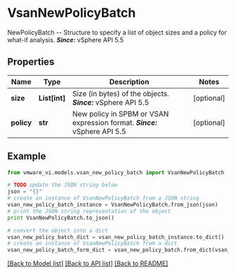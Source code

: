 # VsanNewPolicyBatch

NewPolicyBatch -- Structure to specify a list of object sizes and a policy for what-if analysis.  ***Since:*** vSphere API 5.5 

## Properties
Name | Type | Description | Notes
------------ | ------------- | ------------- | -------------
**size** | **List[int]** | Size (in bytes) of the objects.  ***Since:*** vSphere API 5.5  | [optional] 
**policy** | **str** | New policy in SPBM or VSAN expression format.  ***Since:*** vSphere API 5.5  | [optional] 

## Example

```python
from vmware_vi.models.vsan_new_policy_batch import VsanNewPolicyBatch

# TODO update the JSON string below
json = "{}"
# create an instance of VsanNewPolicyBatch from a JSON string
vsan_new_policy_batch_instance = VsanNewPolicyBatch.from_json(json)
# print the JSON string representation of the object
print VsanNewPolicyBatch.to_json()

# convert the object into a dict
vsan_new_policy_batch_dict = vsan_new_policy_batch_instance.to_dict()
# create an instance of VsanNewPolicyBatch from a dict
vsan_new_policy_batch_form_dict = vsan_new_policy_batch.from_dict(vsan_new_policy_batch_dict)
```
[[Back to Model list]](../README.md#documentation-for-models) [[Back to API list]](../README.md#documentation-for-api-endpoints) [[Back to README]](../README.md)


